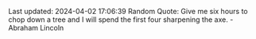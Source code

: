 Last updated: 2024-04-02 17:06:39
Random Quote: Give me six hours to chop down a tree and I will spend the first four sharpening the axe. - Abraham Lincoln